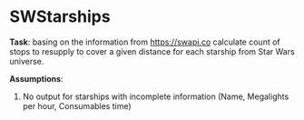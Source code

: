 SWStarships
=

**Task**: basing on the information from https://swapi.co calculate count of stops to resupply to cover a given distance for each starship from Star Wars universe.

**Assumptions**:
1. No output for starships with incomplete information (Name, Megalights per hour, Consumables time)
